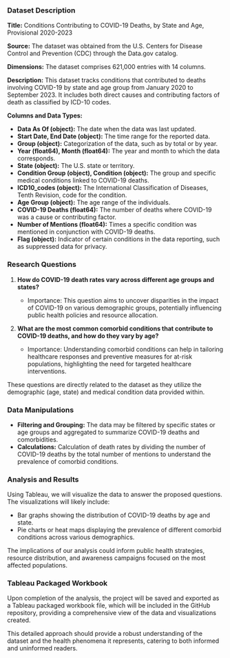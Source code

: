 ### Dataset Description

**Title:** Conditions Contributing to COVID-19 Deaths, by State and Age, Provisional 2020-2023

**Source:** The dataset was obtained from the U.S. Centers for Disease Control and Prevention (CDC) through the Data.gov catalog.

**Dimensions:** The dataset comprises 621,000 entries with 14 columns.

**Description:** This dataset tracks conditions that contributed to deaths involving COVID-19 by state and age group from January 2020 to September 2023. It includes both direct causes and contributing factors of death as classified by ICD-10 codes.

**Columns and Data Types:**
- **Data As Of (object):** The date when the data was last updated.
- **Start Date, End Date (object):** The time range for the reported data.
- **Group (object):** Categorization of the data, such as by total or by year.
- **Year (float64), Month (float64):** The year and month to which the data corresponds.
- **State (object):** The U.S. state or territory.
- **Condition Group (object), Condition (object):** The group and specific medical conditions linked to COVID-19 deaths.
- **ICD10_codes (object):** The International Classification of Diseases, Tenth Revision, code for the condition.
- **Age Group (object):** The age range of the individuals.
- **COVID-19 Deaths (float64):** The number of deaths where COVID-19 was a cause or contributing factor.
- **Number of Mentions (float64):** Times a specific condition was mentioned in conjunction with COVID-19 deaths.
- **Flag (object):** Indicator of certain conditions in the data reporting, such as suppressed data for privacy.

### Research Questions

1. **How do COVID-19 death rates vary across different age groups and states?**
   - Importance: This question aims to uncover disparities in the impact of COVID-19 on various demographic groups, potentially influencing public health policies and resource allocation.

2. **What are the most common comorbid conditions that contribute to COVID-19 deaths, and how do they vary by age?**
   - Importance: Understanding comorbid conditions can help in tailoring healthcare responses and preventive measures for at-risk populations, highlighting the need for targeted healthcare interventions.

These questions are directly related to the dataset as they utilize the demographic (age, state) and medical condition data provided within.

### Data Manipulations

- **Filtering and Grouping:** The data may be filtered by specific states or age groups and aggregated to summarize COVID-19 deaths and comorbidities.
- **Calculations:** Calculation of death rates by dividing the number of COVID-19 deaths by the total number of mentions to understand the prevalence of comorbid conditions.

### Analysis and Results

Using Tableau, we will visualize the data to answer the proposed questions. The visualizations will likely include:
- Bar graphs showing the distribution of COVID-19 deaths by age and state.
- Pie charts or heat maps displaying the prevalence of different comorbid conditions across various demographics.

The implications of our analysis could inform public health strategies, resource distribution, and awareness campaigns focused on the most affected populations.

### Tableau Packaged Workbook

Upon completion of the analysis, the project will be saved and exported as a Tableau packaged workbook file, which will be included in the GitHub repository, providing a comprehensive view of the data and visualizations created.

This detailed approach should provide a robust understanding of the dataset and the health phenomena it represents, catering to both informed and uninformed readers.

